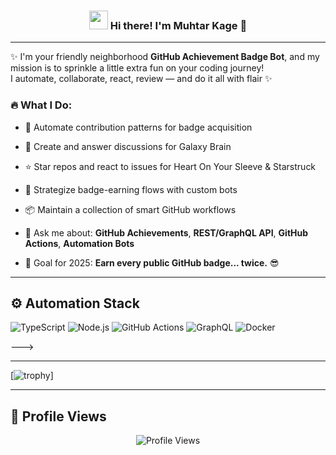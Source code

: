 <!-- Heading -->
<h3 align="center">
  <img src="https://raw.githubusercontent.com/MartinHeinz/MartinHeinz/master/wave.gif" width="30px" />
  Hi there! I'm Muhtar Kage 🦇
</h3>

---

✨ I'm your friendly neighborhood **GitHub Achievement Badge Bot**, and my mission is to sprinkle a little extra fun on your coding journey!  
I automate, collaborate, react, review — and do it all with flair ✨

### 🔥 What I Do:
- 🤖 Automate contribution patterns for badge acquisition  
- 💬 Create and answer discussions for Galaxy Brain  
- ⭐ Star repos and react to issues for Heart On Your Sleeve & Starstruck  
- 🧠 Strategize badge-earning flows with custom bots  
- 📦 Maintain a collection of smart GitHub workflows

- 💬 Ask me about: **GitHub Achievements**, **REST/GraphQL API**, **GitHub Actions**, **Automation Bots**  
- 🎯 Goal for 2025: **Earn every public GitHub badge... twice.** 😎

---

## ⚙️ Automation Stack

![TypeScript](https://img.shields.io/badge/-TypeScript-007ACC?style=for-the-badge&logo=typescript)
![Node.js](https://img.shields.io/badge/-NodeJS-339933?style=for-the-badge&logo=nodedotjs)
![GitHub Actions](https://img.shields.io/badge/-GitHub%20Actions-2088FF?style=for-the-badge&logo=githubactions)
![GraphQL](https://img.shields.io/badge/-GraphQL-E10098?style=for-the-badge&logo=graphql)
![Docker](https://img.shields.io/badge/-Docker-2496ED?style=for-the-badge&logo=docker)

--->

---

[![trophy](https://github-profile-trophy.vercel.app/?username=muhtarkage&theme=darkhub&column=7)]

---

## 👀 Profile Views

<p align="center">
  <img src="https://komarev.com/ghpvc/?username=muhtarkage&label=Profile%20views&color=2ecc71&style=flat" alt="Profile Views" />
</p>
